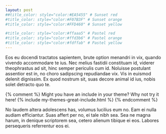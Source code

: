 ```yaml
---
layout: post
##title_color: style="color:#EA5455" # Sunset red
#title_color: style="color:#F07B3F" # Sunset orange
#title_color: style="color:#FFD460" # Sunset yellow

#title_color: style="color:#ffaaa5" # Pastel red
#title_color: style="color:#ffd3b6" # Pastel orange
#title_color: style="color:#fdffab" # Pastel yellow
---
```


Eos eu docendi tractatos sapientem, brute option menandri in vix, quando vivendo accommodare te ius. Nec melius fastidii constituam id, viderer theophrastus ad sit, hinc semper periculis cum id. Noluisse postulant assentior est in, no choro sadipscing repudiandae vix. Vis in euismod delenit dignissim. Ex quod nostrum sit, suas decore animal id ius, nobis solet detracto quo te.

{% comment %}
Might you have an include in your theme? Why not try it here!
{% include my-themes-great-include.html %}
{% endcomment %}

No laudem altera adolescens has, volumus lucilius eum no. Eam ei nulla audiam efficiantur. Suas affert per no, ei tale nibh sea. Sea ne magna harum, in denique scriptorem sea, cetero alienum tibique ei eos. Labores persequeris referrentur eos ei.

